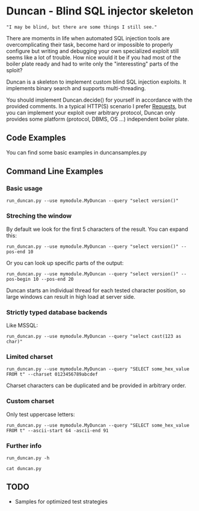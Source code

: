 Duncan - Blind SQL injector skeleton
====================================

```
"I may be blind, but there are some things I still see."
```

There are moments in life when automated SQL injection tools are overcomplicating their task, become hard or impossible to properly configure but writing and debugging your own specialized exploit still seems like a lot of trouble. How nice would it be if you had most of the boiler plate ready and had to write only the "interessting" parts of the sploit?

Duncan is a skeleton to implement custom blind SQL injection exploits. It implements binary search and supports multi-threading.

You should implement Duncan.decide() for yourself in accordance with the provided comments. In a typical HTTP(S) scenario I prefer [Requests](http://www.python-requests.org/en/latest/), but you can implement your exploit over arbitrary protocol, Duncan only provides some platform (protocol, DBMS, OS ...) independent boiler plate.

Code Examples
-------------

You can find some basic examples in duncansamples.py

Command Line Examples
---------------------

### Basic usage

```
run_duncan.py --use mymodule.MyDuncan --query "select version()"
```

### Streching the window

By default we look for the first 5 characters of the result. You can expand this:

```
run_duncan.py --use mymodule.MyDuncan --query "select version()" --pos-end 10
```

Or you can look up specific parts of the output:

```
run_duncan.py --use mymodule.MyDuncan --query "select version()" --pos-begin 10 --pos-end 20
```

Duncan starts an individual thread for each tested character position, so large windows can result in high load at server side.

### Strictly typed database backends

Like MSSQL:

```
run_duncan.py --use mymodule.MyDuncan --query "select cast(123 as char)"
```

### Limited charset

```
run_duncan.py --use mymodule.MyDuncan --query "SELECT some_hex_value FROM t" --charset 0123456789abcdef
```

Charset characters can be duplicated and be provided in arbitrary order. 

### Custom charset

Only test uppercase letters:

```
run_duncan.py --use mymodule.MyDuncan --query "SELECT some_hex_value FROM t" --ascii-start 64 -ascii-end 91
```

### Further info

```
run_duncan.py -h
```

```
cat duncan.py
```

TODO
----

* Samples for optimized test strategies
